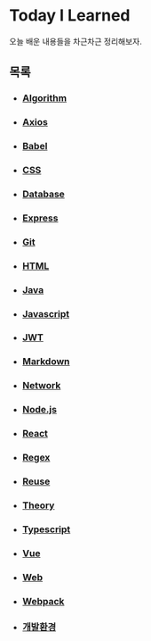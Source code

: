 # Today I Learned

오늘 배운 내용들을 차근차근 정리해보자.

## 목록

- ### [Algorithm](./Algorithm)

- ### [Axios](./Axios)

- ### [Babel](./Babel)

- ### [CSS](./CSS)

- ### [Database](./Database)

- ### [Express](./Express)

- ### [Git](./Git)

- ### [HTML](./HTML)

- ### [Java](./Java)

- ### [Javascript](./Javascript)

- ### [JWT](./JWT)

- ### [Markdown](./Markdown)

- ### [Network](./Network)

- ### [Node.js](./Node.js)

- ### [React](./React)

- ### [Regex](./Regex)

- ### [Reuse](./Reuse)

- ### [Theory](./Theory)

- ### [Typescript](./Typescript)

- ### [Vue](./Vue)

- ### [Web](./Web)

- ### [Webpack](./Webpack)

- ### [개발환경](./개발환경)

  

